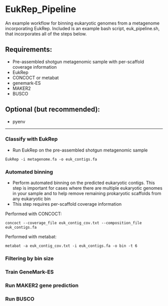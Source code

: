 # EukRep_Pipeline

An example workflow for binning eukaryotic genomes from a metagenome incorporating EukRep. 
Included is an example bash script, euk_pipeline.sh, that incorporates all of the steps below.

## Requirements:
* Pre-assembled shotgun metagenomic sample with per-scaffold coverage information
* EukRep
* CONCOCT or metabat
* genemark-ES
* MAKER2
* BUSCO

## Optional (but recommended):
* pyenv

-----

### Classify with EukRep
* Run EukRep on the pre-assembled shotgun metagenomic sample
```
EukRep -i metagenome.fa -o euk_contigs.fa 
```

### Automated binning
* Perform automated binning on the predicted eukaryotic contigs. This step is important for cases where there are multiple eukaryotic genomes in your sample and to help remove remaining prokaryotic scaffolds from any eukaryotic bin
* This step requires per-scaffold coverage information

Performed with CONCOCT:
```
concoct --coverage_file euk_contig_cov.txt --composition_file euk_contigs.fa
```
Performed with metabat:
```
metabat -a euk_contig_cov.txt -i euk_contigs.fa -o bin -t 6
```

### Filtering by bin size

### Train GeneMark-ES

### Run MAKER2 gene prediction

### Run BUSCO 
